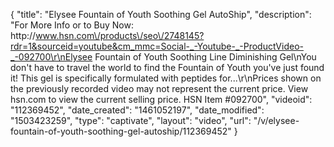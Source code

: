 {
    "title": "Elysee Fountain of Youth Soothing Gel  AutoShip",
    "description": "For More Info or to Buy Now: http:\/\/www.hsn.com\/products\/seo\/2748145?rdr=1&sourceid=youtube&cm_mmc=Social-_-Youtube-_-ProductVideo-_-092700\r\nElysee Fountain of Youth Soothing Line Diminishing Gel\nYou don't have to travel the world to find the Fountain of Youth  you've just found it! This gel is specifically formulated with peptides for...\r\nPrices shown on the previously recorded video may not represent the current price.  View hsn.com to view the current selling price. HSN Item #092700",
    "videoid": "112369452",
    "date_created": "1461052197",
    "date_modified": "1503423259",
    "type": "captivate",
    "layout": "video",
    "url": "\/v\/elysee-fountain-of-youth-soothing-gel-autoship\/112369452"
}